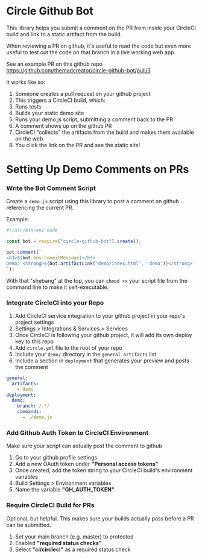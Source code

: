 
# Circle Github Bot

This library helps you submit a comment on the PR from inside your CircleCI
build and link to a static artifact from the build.

When reviewing a PR on github, it's useful to read the code but even more useful
to test out the code on that branch in a live working web app.

See an example PR on this github repo https://github.com/themadcreator/circle-github-bot/pull/3

It works like so:

1. Someone creates a pull request on your github project
1. This triggers a CircleCI build, which:
  1. Runs tests
  1. Builds your static demo site
  1. Runs your demo.js script, submitting a comment back to the PR
1. A comment shows up on the github PR
1. CircleCI "collects" the artifacts from the build and makes them available on the web
1. You click the link on the PR and see the static site!

# Setting Up Demo Comments on PRs

### Write the Bot Comment Script
Create a `demo.js` script using this library to post a comment on github
referencing the current PR.

Example:
```javascript
#!/usr/bin/env node

const bot = require("circle-github-bot").create();

bot.comment(`
<h3>${bot.env.commitMessage}</h3>
Demo: <strong>${bot.artifactLink('demo/index.html', 'demo')}</strong>
`);
```

With that "shebang" at the top, you can `chmod +x` your script file from the
command line to make it self-executable.

### Integrate CircleCI into your Repo
1. Add CircleCI service integration to your github project in your repo's project settings
  1. Settings > Integrations & Services > Services
  1. Once CircleCI is following your github project, it will add its own deploy key to this repo
1. Add `circle.yml` file to the root of your repo
  1. Include your `demo/` directory in the `general.artifacts` list
  1. Include a section in `deployment` that generates your preview and posts the comment

```yaml
general:
  artifacts:
    - demo
deployment:
  demo:
    branch: /.*/
    commands:
      - ./demo.js
```

### Add Github Auth Token to CircleCI Environment
Make sure your script can actually post the comment to github

1. Go to your github profile settings
1. Add a new OAuth token under **"Personal access tokens"**
1. Once created, add the token string to your CircleCI build's environment variables
  1. Build Settings > Environment variables
1. Name the variable **"GH_AUTH_TOKEN"**

### Require CircleCI Build for PRs
Optional, but helpful. This makes sure your builds actually pass before a PR can be submitted.

1. Set your main branch (e.g. master) to protected
1. Enabled **"required status checks"**
1. Select **"ci/circleci"** as a required status check
